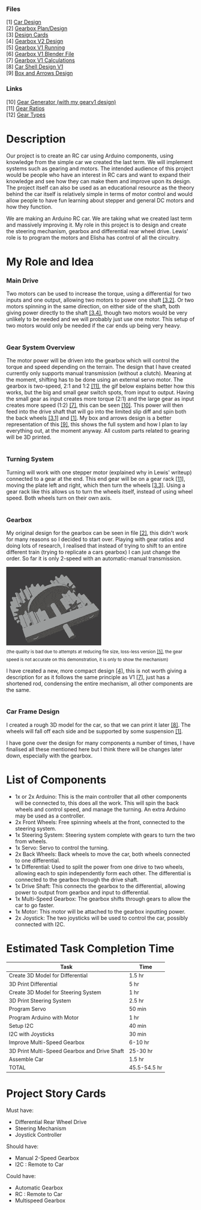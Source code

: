 ### Files
[1] [Car Design](https://raw.githubusercontent.com/vakkD/robocarfinal/main/cardesign.jpeg)<br>
[2] [Gearbox Plan/Design](https://raw.githubusercontent.com/vakkD/robocarfinal/main/grearboxplan_design.jpeg)<br>
[3] [Design Cards](https://raw.githubusercontent.com/vakkD/robocarfinal/main/storycard_components.jpeg)<br>
[4] [Gearbox V2 Design](https://raw.githubusercontent.com/vakkD/robocarfinal/main/gearboxv2%20compact_design.jpeg)<br>
[5] [Gearbox V1 Running](gearboxv1%20angleview_complete.mkv)<br>
[6] [Gearbox V1 Blender File](gearboxv1.blend)<br>
[7] [Gearbox V1 Calculations](gearboxv1%20calculations.txt)<br>
[8] [Car Shell Design V1](carpototyperobotics.blend)<br>
[9] [Box and Arrows Design](https://raw.githubusercontent.com/vakkD/robocarfinal/main/robocar_box_arrow.jpg)

### Links
[10] [Gear Generator (with my gearv1 design)](https://geargenerator.com/#200,200,100,6,0,0,341.40000000000146,4,1,12,3,4,20,0,0,0,0,0,0,1,6,1.5,4,20,0,0,0,0,0,0,0,24,6,4,20,-35,0,0,0,0,2,1,6,1.5,4,20,-35,0,0,0,0,0,1,3,-35)<br>
[11] [Gear Ratios](https://woodgears.ca/gear/ratio.html)<br>
[12] [Gear Types](https://khkgears.net/new/gear_knowledge/the-first-step-of-mechanism-design-using-gears/know-about-gear-types-and-relations-between-the-two-shafts.html)


# Description
Our project is to create an RC car using Arduino components, using knowledge from the simple car we created the last term. We will implement systems such as gearing and motors. The intended audience of this project would be people who have an interest in RC cars and want to expand their knowledge and see how they can make them and improve upon its design. The project itself can also be used as an educational resource as the theory behind the car itself is relatively simple in terms of motor control and would allow people to have fun learning about stepper and general DC motors and how they function.

We are making an Arduino RC car. We are taking what we created last term and massively improving it. My role in this project is to design and create the steering mechanism, gearbox and differential rear wheel drive. Lewis' role is to program the motors and Elisha has control of all the circuitry.

# My Role and Idea
### Main Drive
Two motors can be used to increase the torque, using a differential for two inputs and one output, allowing two motors to power one shaft [[3.2]](https://raw.githubusercontent.com/vakkD/robocarfinal/main/storycard_components.jpeg). Or two motors spinning in the same direction, on either side of the shaft, both giving power directly to the shaft [[3.4]](https://raw.githubusercontent.com/vakkD/robocarfinal/main/storycard_components.jpeg), though two motors would be very unlikely to be needed and we will probably just use one motor. This setup of two motors would only be needed if the car ends up being very heavy.
<br><br>
### Gear System Overview
The motor power will be driven into the gearbox which will control the torque and speed depending on the terrain. The design that I have created currently only supports manual transmission (without a clutch). Meaning at the moment, shifting has to be done using an external servo motor. The gearbox is two-speed, 2:1 and 1:2 [[11]](https://woodgears.ca/gear/ratio.html), the gif below explains better how this works, but the big and small gear switch spots, from input to output. Having the small gear as input creates more torque (2:1) and the large gear as input creates more speed (1:2) [[7]](https://raw.githubusercontent.com/vakkD/robocarfinal/main/gearboxv1%20calculations.txt), this can be seen [[10]](https://geargenerator.com/#200,200,100,6,0,0,341.40000000000146,4,1,12,3,4,20,0,0,0,0,0,0,1,6,1.5,4,20,0,0,0,0,0,0,0,24,6,4,20,-35,0,0,0,0,2,1,6,1.5,4,20,-35,0,0,0,0,0,1,3,-35). This power will then feed into the drive shaft that will go into the limited slip diff and spin both the back wheels [[3.1]](https://raw.githubusercontent.com/vakkD/robocarfinal/main/storycard_components.jpeg) and [[1]](https://raw.githubusercontent.com/vakkD/robocarfinal/main/cardesign.jpeg). My box and arrows design is a better representation of this [[9]](https://raw.githubusercontent.com/vakkD/robocarfinal/main/robocar_box_arrow.jpg), this shows the full system and how I plan to lay everything out, at the moment anyway. All custom parts related to gearing will be 3D printed.
<br><br>
### Turning System
Turning will work with one stepper motor (explained why in Lewis' writeup) connected to a gear at the end. This end gear will be on a gear rack [[11]](https://khkgears.net/new/gear_knowledge/the-first-step-of-mechanism-design-using-gears/know-about-gear-types-and-relations-between-the-two-shafts.html), moving the plate left and right, which then turn the wheels [[3.3]](https://raw.githubusercontent.com/vakkD/robocarfinal/main/storycard_components.jpeg). Using a gear rack like this allows us to turn the wheels itself, instead of using wheel speed. Both wheels turn on their own axis.
<br><br>
### Gearbox
My original design for the gearbox can be seen in file [[2]](https://raw.githubusercontent.com/vakkD/robocarfinal/main/grearboxplan_design.jpeg), this didn't work for many reasons so I decided to start over. Playing with gear ratios and doing lots of research, I realised that instead of trying to shift to an entire different train (trying to replicate a cars gearbox) I can just change the order. So far it is only 2-speed with an automatic-manual transmission. 

![gearboxv1 angleview_complete_compressed.gif](https://github.com/vakkD/robocarfinal/blob/main/gearboxv1%20angleview_complete_compressed.gif)
<br><sub>(the quality is bad due to attempts at reducing file size, loss-less version [[5]](https://github.com/vakkD/robocarfinal/blob/main/gearboxv1%20angleview_complete.mkv), the gear speed is not accurate on this demonstration, it is only to show the mechanism)</sub>

I have created a new, more compact design [[4]](gearboxv1%20angleview_complete.mkv), this is not worth giving a description for as it follows the same principle as V1 [[7]](gearboxv1%20calculations.txt), just has a shortened rod, condensing the entire mechanism, all other components are the same.
<br><br>
### Car Frame Design
I created a rough 3D model for the car, so that we can print it later [[8]](carpototyperobotics.blend). The wheels will fall off each side and be supported by some suspension [[1]](https://raw.githubusercontent.com/vakkD/robocarfinal/main/cardesign.jpeg).

I have gone over the design for many components a number of times, I have finalised all these mentioned here but I think there will be changes later down, especially with the gearbox.

# List of Components
- 1x or 2x Arduino: This is the main controller that all other components will be connected to, this does all the work. This will spin the back wheels and control speed, and manage the turning. An extra Arduino may be used as a controller.
- 2x Front Wheels: Free spinning wheels at the front, connected to the steering system.
- 1x Steering System: Steering system complete with gears to turn the two from wheels.
- 1x Servo: Servo to control the turning.
- 2x Back Wheels: Back wheels to move the car, both wheels connected to one differential.
- 1x Differential: Used to split the power from one drive to two wheels, allowing each to spin independently form each other. The differential is connected to the gearbox through the drive shaft.
- 1x Drive Shaft: This connects the gearbox to the differential, allowing power to output from gearbox and input to differential.
- 1x Multi-Speed Gearbox: The gearbox shifts through gears to allow the car to go faster.
- 1x Motor: This motor will be attached to the gearbox inputting power.
- 2x Joystick: The two joysticks will be used to control the car, possibly connected with I2C.

# Estimated Task Completion Time
|Task|Time|
|----|----|
|Create 3D Model for Differential|1.5 hr|
|3D Print Differential|5 hr|
|Create 3D Model for Steering System|1 hr|
|3D Print Steering System|2.5 hr|
|Program Servo|50 min|
|Program Arduino with Motor|1 hr|
|Setup I2C|40 min|
|I2C with Joysticks|30 min|
|Improve Multi-Speed Gearbox|6-10 hr|
|3D Print Multi-Speed Gearbox and Drive Shaft|25-30 hr|
|Assemble Car|1.5 hr|
|TOTAL|45.5-54.5 hr|

# Project Story Cards
Must have:
- Differential Rear Wheel Drive
- Steering Mechanism
- Joystick Controller

Should have:
- Manual 2-Speed Gearbox
- I2C : Remote to Car

Could have:
- Automatic Gearbox
- RC : Remote to Car
- Multispeed Gearbox